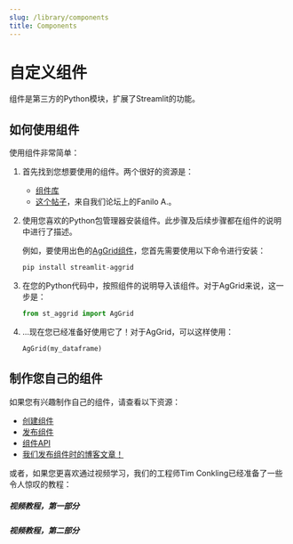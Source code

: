 ```yaml
---
slug: /library/components
title: Components
---
```


# 自定义组件

组件是第三方的Python模块，扩展了Streamlit的功能。

## 如何使用组件

使用组件非常简单：

1. 首先找到您想要使用的组件。两个很好的资源是：

   - [组件库](https://streamlit.io/components)
   - [这个帖子](https://discuss.streamlit.io/t/streamlit-components-community-tracker/4634)，来自我们论坛上的Fanilo A.。

2. 使用您喜欢的Python包管理器安装组件。此步骤及后续步骤都在组件的说明中进行了描述。

   例如，要使用出色的[AgGrid组件](https://github.com/PablocFonseca/streamlit-aggrid)，您首先需要使用以下命令进行安装：

   ```python
   pip install streamlit-aggrid
   ```

3. 在您的Python代码中，按照组件的说明导入该组件。对于AgGrid来说，这一步是：

   ```python
   from st_aggrid import AgGrid
   ```

4. ...现在您已经准备好使用它了！对于AgGrid，可以这样使用：

   ```python
   AgGrid(my_dataframe)
   ```

## 制作您自己的组件

如果您有兴趣制作自己的组件，请查看以下资源：

- [创建组件](/library/components/create)
- [发布组件](/library/components/publish)
- [组件API](/library/components/components-api)
- [我们发布组件时的博客文章！](https://blog.streamlit.io/introducing-streamlit-components/)

或者，如果您更喜欢通过视频学习，我们的工程师Tim Conkling已经准备了一些
令人惊叹的教程：

##### 视频教程，第一部分

<YouTube videoId="BuD3gILJW-Q" />

##### 视频教程，第二部分

<YouTube videoId="QjccJl_7Jco" />